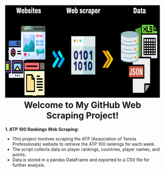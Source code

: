 <h1 align="center">
  <img alt="web_scraping icon" src="./logo.png" height="300px" />
  <br />
  Welcome to My GitHub Web Scraping Project!
</h1>

**1. ATP 100 Rankings Web Scraping:**
   - This project involves scraping the ATP (Association of Tennis Professionals) website to retrieve the ATP 100 rankings for each week.
   - The script collects data on player rankings, countries, player names, and points.
   - Data is stored in a pandas DataFrame and exported to a CSV file for further analysis.
